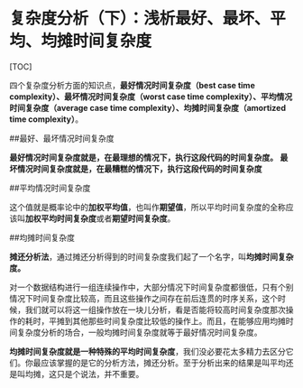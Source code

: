 # 复杂度分析（下）：浅析最好、最坏、平均、均摊时间复杂度

[TOC]

四个复杂度分析方面的知识点，**最好情况时间复杂度（best case time complexity）、最坏情况时间复杂度（worst case time complexity）、平均情况时间复杂度（average case time complexity）、均摊时间复杂度（amortized time complexity）**。

##最好、最坏情况时间复杂度

**最好情况时间复杂度就是，在最理想的情况下，执行这段代码的时间复杂度。**
**最坏情况时间复杂度就是，在最糟糕的情况下，执行这段代码的时间复杂度**

##平均情况时间复杂度

这个值就是概率论中的**加权平均值**，也叫作**期望值**，所以平均时间复杂度的全称应该叫**加权平均时间复杂度**或者**期望时间复杂度**。

##均摊时间复杂度

**摊还分析法**，通过摊还分析得到的时间复杂度我们起了一个名字，叫**均摊时间复杂度。**

对一个数据结构进行一组连续操作中，大部分情况下时间复杂度都很低，只有个别情况下时间复杂度比较高，而且这些操作之间存在前后连贯的时序关系，这个时候，我们就可以将这一组操作放在一块儿分析，看是否能将较高时间复杂度那次操作的耗时，平摊到其他那些时间复杂度比较低的操作上。而且，在能够应用均摊时间复杂度分析的场合，一般均摊时间复杂度就等于最好情况时间复杂度。

**均摊时间复杂度就是一种特殊的平均时间复杂度**，我们没必要花太多精力去区分它们。你最应该掌握的是它的分析方法，摊还分析。至于分析出来的结果是叫平均还是叫均摊，这只是个说法，并不重要。